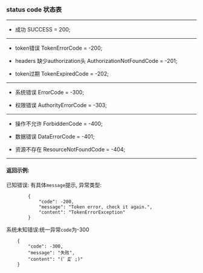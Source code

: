 ### status code 状态表

------

- 成功
SUCCESS = 200;		

------
	
- token错误
TokenErrorCode = -200;		

- headers 缺少authorization头
AuthorizationNotFoundCode = -201;

- token过期
TokenExpiredCode = -202;		
	
------
    
- 系统错误
ErrorCode = -300;		

- 权限错误
AuthorityErrorCode = -303;		

------

- 操作不允许
ForbiddenCode = -400;		

- 数据错误
DataErrorCode = -401;		

- 资源不存在
ResourceNotFoundCode = -404;		

-----------

####  返回示例:
已知错误: 有具体`message`提示, 异常类型:

			{
			    "code": -200,
			    "message": "Token error, check it again.",
			    "content": "TokenErrorException"
			}
			
			
系统未知错误:统一异常`code`为-300

		{
		    "code": -300,
		    "message": "失败",
		    "content": "(゜Д゜;)"
		}